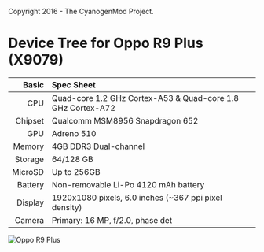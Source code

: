 Copyright 2016 - The CyanogenMod Project.

Device Tree for Oppo R9 Plus (X9079)
===========================================

Basic   | Spec Sheet
-------:|:-------------------------
CPU     | Quad-core 1.2 GHz Cortex-A53 & Quad-core 1.8 GHz Cortex-A72
Chipset | Qualcomm MSM8956 Snapdragon 652
GPU     | Adreno 510
Memory  | 4GB DDR3 Dual-channel
Storage | 64/128 GB
MicroSD | Up to 256GB
Battery | Non-removable Li-Po 4120 mAh battery
Display | 1920x1080 pixels, 6.0 inches (~367 ppi pixel density)
Camera  | Primary: 16 MP, f/2.0, phase det

![Oppo R9 Plus](http://cdn2.gsmarena.com/vv/pics/oppo/oppo-r9-1.jpg "Oppo R9 Plus")
